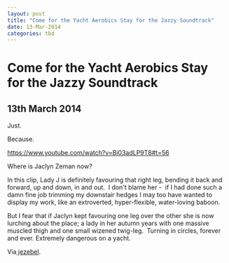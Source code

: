 ```yaml
---
layout: post
title: "Come for the Yacht Aerobics Stay for the Jazzy Soundtrack"
date: 13-Mar-2014
categories: tbd
---
```


# Come for the Yacht Aerobics Stay for the Jazzy Soundtrack

## 13th March 2014

Just.

Because.

https://www.youtube.com/watch?v=Bi03adLP9T8#t=56

Where is Jaclyn Zeman now?

In this clip,   Lady J is definitely favouring that right leg, bending it back and forward, up and down, in and out.  I don't blame her -  if I had done such a damn fine job trimming my downstair hedges I may too have wanted to display my work, like an extroverted, hyper-flexible, water-loving baboon.

But I fear that if Jaclyn kept favouring one leg over the other she is now lurching about the place; a lady in her autumn years with one massive muscled thigh and one small wizened twig-leg.  Turning in circles, forever and ever. Extremely dangerous on a yacht.

Via<a href="http://jezebel.com/"> jezebel</a>.
